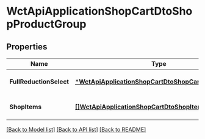 # WctApiApplicationShopCartDtoShopProductGroup

## Properties
Name | Type | Description | Notes
------------ | ------------- | ------------- | -------------
**FullReductionSelect** | [***WctApiApplicationShopCartDtoShopCartFullReduction**](WCT.Api.Application.ShopCart.Dto.ShopCartFullReduction.md) |  | [optional] [default to null]
**ShopItems** | [**[]WctApiApplicationShopCartDtoShopItemDto**](WCT.Api.Application.ShopCart.Dto.ShopItemDto.md) |  | [optional] [default to null]

[[Back to Model list]](../README.md#documentation-for-models) [[Back to API list]](../README.md#documentation-for-api-endpoints) [[Back to README]](../README.md)


